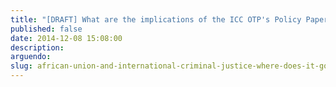 ```yaml
---
title: "[DRAFT] What are the implications of the ICC OTP's Policy Paper on Case Selection and Prioritisation (2016)?"
published: false
date: 2014-12-08 15:08:00
description:
arguendo:
slug: african-union-and-international-criminal-justice-where-does-it-go-from-here
---
```



